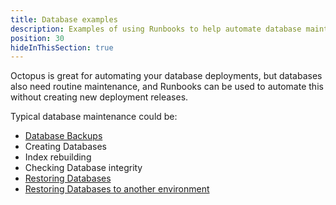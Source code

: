 ```yaml
---
title: Database examples
description: Examples of using Runbooks to help automate database maintenance.
position: 30
hideInThisSection: true
---
```


Octopus is great for automating your database deployments, but databases also need routine maintenance, and Runbooks can be used to automate this without creating new deployment releases. 

Typical database maintenance could be:

- [Database Backups](/docs/runbooks/runbook-examples/databases/backup-mssql-database.md)
- Creating Databases 
- Index rebuilding 
- Checking Database integrity
- [Restoring Databases](/docs/runbooks/runbook-examples/databases/restore-mssql-database.md)
- [Restoring Databases to another environment](/docs/runbooks/runbook-examples/databases/restore-mssql-database.md)